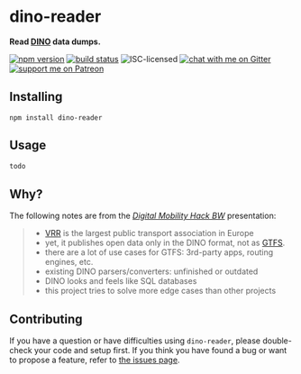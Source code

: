 # dino-reader

**Read [DINO](https://dodp.ckan.io/dataset/34631ac0-765b-4e29-a699-ec8484520350/resource/ef53ef7b-761d-41c2-87a8-71fbc97bfb31/download/beschreibung_austauschformat_dino_v1.7_02.0_1.pdf) data dumps.**

[![npm version](https://img.shields.io/npm/v/dino-reader.svg)](https://www.npmjs.com/package/dino-reader)
[![build status](https://api.travis-ci.org/derhuerst/dino-reader.svg?branch=master)](https://travis-ci.org/derhuerst/dino-reader)
![ISC-licensed](https://img.shields.io/github/license/derhuerst/dino-reader.svg)
[![chat with me on Gitter](https://img.shields.io/badge/chat%20with%20me-on%20gitter-512e92.svg)](https://gitter.im/derhuerst)
[![support me on Patreon](https://img.shields.io/badge/support%20me-on%20patreon-fa7664.svg)](https://patreon.com/derhuerst)


## Installing

```shell
npm install dino-reader
```


## Usage

```js
todo
```


## Why?

The following notes are from the [*Digital Mobility Hack BW*](https://vm.baden-wuerttemberg.de/de/verkehrspolitik/zukunftskonzepte/digitale-mobilitaet/digital-mobility-hack-bw/) presentation:

> - [VRR](https://en.wikipedia.org/wiki/Verkehrsverbund_Rhein-Ruhr) is the largest public transport association in Europe
> - yet, it publishes open data only in the DINO format, not as [GTFS](http://gtfs.org/).
> - there are a lot of use cases for GTFS: 3rd-party apps, routing engines, etc.
> - existing DINO parsers/converters: unfinished or outdated
> - DINO looks and feels like SQL databases
> - this project tries to solve more edge cases than other projects


## Contributing

If you have a question or have difficulties using `dino-reader`, please double-check your code and setup first. If you think you have found a bug or want to propose a feature, refer to [the issues page](https://github.com/derhuerst/dino-reader/issues).
